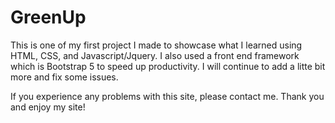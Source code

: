 # GreenUp
This is one of my first project I made to showcase what I learned using HTML, CSS, and Javascript/Jquery. I also used a front end framework which is Bootstrap 5 to speed up productivity. I will continue to add a litte bit more and fix some issues.

If you experience any problems with this site, please contact me. Thank you and enjoy my site!
